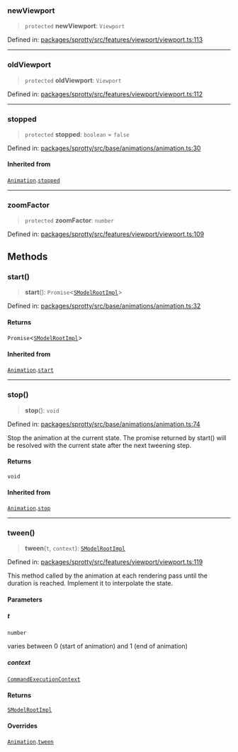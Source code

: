 
### newViewport

> `protected` **newViewport**: `Viewport`

Defined in: [packages/sprotty/src/features/viewport/viewport.ts:113](https://github.com/eclipse-sprotty/sprotty/blob/f9b2433481cc27a1ac0c92d525a92039ae7f6c76/packages/sprotty/src/features/viewport/viewport.ts#L113)

***

### oldViewport

> `protected` **oldViewport**: `Viewport`

Defined in: [packages/sprotty/src/features/viewport/viewport.ts:112](https://github.com/eclipse-sprotty/sprotty/blob/f9b2433481cc27a1ac0c92d525a92039ae7f6c76/packages/sprotty/src/features/viewport/viewport.ts#L112)

***

### stopped

> `protected` **stopped**: `boolean` = `false`

Defined in: [packages/sprotty/src/base/animations/animation.ts:30](https://github.com/eclipse-sprotty/sprotty/blob/f9b2433481cc27a1ac0c92d525a92039ae7f6c76/packages/sprotty/src/base/animations/animation.ts#L30)

#### Inherited from

[`Animation`](../Class.Animation).[`stopped`](../Class.Animation.md#stopped)

***

### zoomFactor

> `protected` **zoomFactor**: `number`

Defined in: [packages/sprotty/src/features/viewport/viewport.ts:109](https://github.com/eclipse-sprotty/sprotty/blob/f9b2433481cc27a1ac0c92d525a92039ae7f6c76/packages/sprotty/src/features/viewport/viewport.ts#L109)

## Methods

### start()

> **start**(): `Promise`\<[`SModelRootImpl`](../Class.SModelRootImpl)\>

Defined in: [packages/sprotty/src/base/animations/animation.ts:32](https://github.com/eclipse-sprotty/sprotty/blob/f9b2433481cc27a1ac0c92d525a92039ae7f6c76/packages/sprotty/src/base/animations/animation.ts#L32)

#### Returns

`Promise`\<[`SModelRootImpl`](../Class.SModelRootImpl)\>

#### Inherited from

[`Animation`](../Class.Animation).[`start`](../Class.Animation.md#start)

***

### stop()

> **stop**(): `void`

Defined in: [packages/sprotty/src/base/animations/animation.ts:74](https://github.com/eclipse-sprotty/sprotty/blob/f9b2433481cc27a1ac0c92d525a92039ae7f6c76/packages/sprotty/src/base/animations/animation.ts#L74)

Stop the animation at the current state.
The promise returned by start() will be resolved with the current state after the next tweening step.

#### Returns

`void`

#### Inherited from

[`Animation`](../Class.Animation).[`stop`](../Class.Animation.md#stop)

***

### tween()

> **tween**(`t`, `context`): [`SModelRootImpl`](../Class.SModelRootImpl)

Defined in: [packages/sprotty/src/features/viewport/viewport.ts:119](https://github.com/eclipse-sprotty/sprotty/blob/f9b2433481cc27a1ac0c92d525a92039ae7f6c76/packages/sprotty/src/features/viewport/viewport.ts#L119)

This method called by the animation at each rendering pass until
the duration is reached. Implement it to interpolate the state.

#### Parameters

##### t

`number`

varies between 0 (start of animation) and 1 (end of animation)

##### context

[`CommandExecutionContext`](../Interface.CommandExecutionContext)

#### Returns

[`SModelRootImpl`](../Class.SModelRootImpl)

#### Overrides

[`Animation`](../Class.Animation).[`tween`](../Class.Animation.md#tween)
